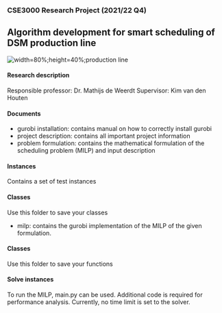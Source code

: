 ### CSE3000 Research Project (2021/22 Q4)

Algorithm development for smart scheduling of DSM production line
---
![width=80%;height=40%;production line](https://projectforum.tudelft.nl/system/images/files/000/000/604/original/Batch.png?1643732437)

#### Research description

Responsible professor: Dr. Mathijs de Weerdt
Supervisor: Kim van den Houten

#### Documents
* gurobi installation: contains manual on how to correctly install gurobi 
* project description: contains all important project information
* problem formulation: contains the mathematical formulation of the scheduling problem (MILP) and input description

#### Instances
Contains a set of test instances 

#### Classes
Use this folder to save your classes
* milp: contains the gurobi implementation of the MILP of the given formulation. 

#### Classes
Use this folder to save your functions

#### Solve instances 
To run the MILP, main.py can be used. Additional code is required for performance analysis. Currently, no time limit is set to the solver.
